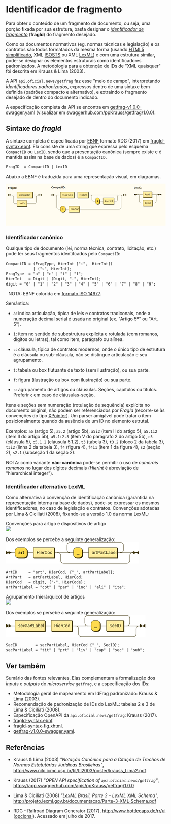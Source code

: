 
# Identificador de fragmento

Para obter o conteúdo de um fragmento de documento, ou seja, uma porção fixada por sua estrutura, basta designar o [*identificador de fragmento*](https://en.wikipedia.org/wiki/Fragment_identifier) (**fragId**) do fragmento desejado.

Como os documentos normativos (eg. normas técnicas e legislação) e os contratos são todos formatados da mesma forma (usando [HTML5 simplificado](https://github.com/ppKrauss/HTML5-onlyContent), XML [ISOSTS](http://www.iso.org/schema/isosts/v1.0/doc/) ou XML [LexML](http://projeto.lexml.gov.br/documentacao/Parte-3-XML-Schema.pdf)) e com uma estrutura similar, pode-se designar os elementos estruturais como identificadores padronizados. A metodologia para a obtenção de IDs de "XML quaisquer" foi descrita em Krauss & Lima (2003).

A API `api.oficial.news/getfrag` faz esse "meio de campo", interpretando *identificadores padronizados*, expressos dentro de uma sintaxe bem definida (padrões compacto e alternativo), e extraindo o fragmento desejado de dentro do documento indicado.

A especificação completa da API se encontra em [getfrag-v1.0.0-swagger.yaml](getfrag-v1.0.0-swagger.yaml) (visualizar em [swaggerhub.com/ppKrauss/getfrag/1.0.0](https://app.swaggerhub.com/apis/ppKrauss/getfrag/1.0.0)).

## Sintaxe do *fragId*

A sintaxe completa é especificada por [EBNF](https://en.wikipedia.org/wiki/Extended_Backus%E2%80%93Naur_form) formato RDG (2017) em  [fragId-syntax.ebnf](fragId-syntax.ebnf). Ela consiste de uma string que expressa pelo esquema `CompactID` ou `LexID`, sendo que a presentação canônica (sempre existe e é mantida assim na base de dados) é a `CompactID`.

```ebnf
FragID  = CompactID | LexID
```

Abaixo a EBNF é traduzida para uma representação visual, em diagramas.

![](assets/fragId-syntax-diagram/fig1.png)

### Identificador canônico
Qualque tipo de documento (lei, norma técnica, contrato, licitação, etc.) pode ter seus fragmentos identifcados pelo `CompactID`:

```ebnf
CompactID = (FragType, HierInt ["i",  HierInt]) 
            | ("s", HierInt);
FragType  = "a" | "c" | "t" | "f";
HierInt   = Digit | (Digit, ".", HierInt);
digit = "0" | "1" | "2" | "3" | "4" | "5" | "6" | "7" | "8" | "9";
```
&nbsp; NOTA: EBNF colorida em [formato ISO 14977](https://en.wikipedia.org/wiki/Extended_Backus%E2%80%93Naur_form#Table_of_symbols).

Semântica:

* `a`: indica articulação, típica de leis e contratos tradiconais, onde a numeração decimal serial é usada no original (ex. "Artigo 5º" ou "Art. 5").

* `i`: item no sentido de subestrutura explícita e rotulada (com romanos, dígitos ou letras), tal como item, parágrafo ou alínea.

* `c`: cláusula, típica de contratos modernos, onde o único tipo de estrutura é a cláusula ou sub-cláusula, não se distingue articulação e seu agrupamento.

* `t`: tabela ou box flutuante de texto (sem ilustração), ou sua parte.

* `f`: figura (ilustração ou box com ilustração) ou sua parte.

* `s`: agrupamento de artigos ou cláusulas. Seções, capítulos ou títulos. Preferir `c` em caso de cláusulas-seção.

Itens e seções sem  numeração (rotulação de sequência) explícita no documento original, não podem ser referenciados por *FragId*  (recorre-se às convenções do tipo [XPointer](https://en.wikipedia.org/wiki/XPointer)).  Um parser amigável pode tratar o item posicionalmente quando da ausência de um ID no elemento estrutal.

Exemplos: `a5` (artigo 5), `a5.2` (artigo 5b), `a5i2` (item II do artigo 5), `a5.1i2` (item II do artigo 5b), `a5.1i2.5` (item V do parágrafo 2 do artigo 5b), `c5` (cláusula 5), `c5.1.2` (cláusula 5.1.2), `t3` (tabela 3), `t3.2` (bloco 2 da tabela 3), `t3i2` (linha 2 da tabela 3), `f4` (figura 4), `f4i1` (item 1 da figura 4), `s2` (seção 2), `s2.1` (subseção 1 da seção 2).

NOTA: como variante **não-canônica** pode-se permitir o uso de *numerais romanos* no lugar dos dígitos decimais (*HierInt* é abreviação de "hierarchical integer").

### Identificador alternativo LexML
Como alternativa à convenção de identificação canônica (garantida na representação interna na base de dados), pode-se expressar os mesmos identificadores, no caso de legislação e contratos. Convenções adotadas por Lima & Ciciliati (2008), fixando-se a versão 1.0 da norma LexML:

Convenções para artigo e dispositivos de artigo<br/>
![](https://raw.githubusercontent.com/okfn-brasil/trazdia/master/docs/assets/fragId-tablea1-artigos.png)

Dos exemplos se percebe a seguinte generalização:<br/>
![](assets/fragId-syntax-diagram/ArtID.png)

```ebnf
ArtID     = "art", HierCod, {"_", artPartLabel};
ArtPart   = artPartLabel, HierCod;
HierCod   = digit, {"-", HierCode};
artPartLabel = "cpt" | "par" | "inc" | "ali" | "ite";
```

Agrupamento (hierárquico) de artigos<br/>
![](https://raw.githubusercontent.com/okfn-brasil/trazdia/master/docs/assets/fragId-tablea2-secoes.png)

Dos exemplos se persebe a seguinte generalização:<br/>
![](assets/fragId-syntax-diagram/SecID.png)

```ebnf
SecID        = secPartLabel, HierCod {"_", SecID};
secPartLabel = "tit" | "prt" | "liv" | "cap" | "sec" | "sub";
```

## Ver também

Sumário das fontes relevantes. Elas complementam a formalização dos *inputs* e *outputs* do *microservice* `getfrag`, e a especificação dos IDs:

* Metodologia geral de mapeamento em IdFrag padronizado: Krauss & Lima (2003).
* Recomendação de padronização de IDs do LexML: tabelas 2 e 3 de Lima & Ciciliati (2008).
* Especificação OpenAPI da  `api.oficial.news/getfrag`: Krauss (2017).
* [fragId-syntax.ebnf](fragId-syntax.ebnf).
* [fragId-syntax-fig.xhtml](fragId-syntax-fig.xhtml).
* [getfrag-v1.0.0-swagger.yaml](getfrag-v1.0.0-swagger.yaml).

## Referências

* Krauss & Lima (2003) *"Notação Canônica para a Citação de Trechos de Normas Estatutárias Jurídicas Brasileiras"*, http://www.nilc.icmc.usp.br/til/til2003/poster/krauss_Lima2.pdf

* Krauss (2017) *"OPEN API specification of `api.oficial.news/getfrag`"*, https://app.swaggerhub.com/apis/ppKrauss/getfrag/1.0.0

* Lima & Ciciliati (2008) *"LexML Brasil, Parte 3 – LexML XML Schema"*, http://projeto.lexml.gov.br/documentacao/Parte-3-XML-Schema.pdf

* RDG - Railroad Diagram Generator (2017), http://www.bottlecaps.de/rr/ui ([opcional](https://github.com/Chrriis/RRDiagram)). Acessado em julho de 2017.
